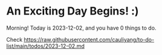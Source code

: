 # An Exciting Day Begins! :)

Morning! Today is 2023-12-02, and you have 0 things to do.

Check https://raw.githubusercontent.com/cauliyang/to-do-list/main/todos/2023-12-02.md
